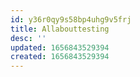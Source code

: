 ```yaml
---
id: y36r0qy9s58bp4uhg9v5frj
title: Allabouttesting
desc: ''
updated: 1656843529394
created: 1656843529394
---
```


